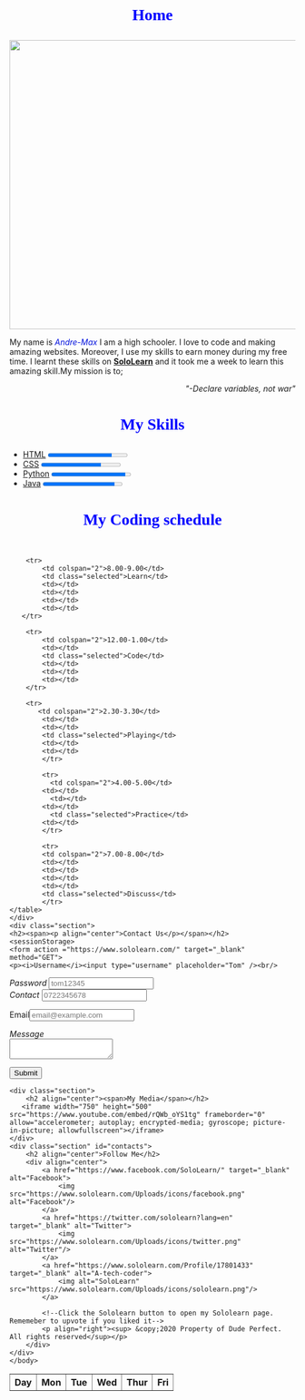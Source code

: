 <html>
	<head>
		<title>Dude Perfect| Official Website</title>
		<link rel="shortcut icon" href="https://upload.wikimedia.org/wikipedia/en/thumb/1/12/Dude_Perfect_logo.svg/300px-Dude_Perfect_logo.svg.png" 
		type = "image/x-icon"/> 
		<link rel="stylesheet" href="main.css"/>
    <style>
      div.section h1{
    color:blue;
    font-family:cursive;
    font-weight:bolder;
 
    font-size:1.5em;
}
 p.blue i{
    color:rgb(4, 18, 221);
}
td{
    padding:8px;
    text-align: left;
    font-family: Arial, Helvetica, sans-serif;
}
table{
    height: 50px;
    width: 500px;
    border-collapse: collapse;
    border-width: 0pt;
}
.selected{
    color: white;
    background-color: orange;
    font-weight: 600;
    font-family: Arial, Helvetica, sans-serif;
}
.indent{
    text-indent:80px;
}
h2{
    color: blue;
    font-family: Arial, Helvetica, sans-serif;
}
    </style>
	</head>
	<body>
	    <div class="section">
	        	<h1><span><b><p align="center">Home</p></b></span></h1>
	    <div align="center"><img src="https://i.insider.com/5e3c762f0ce3d137125e9546?width=1100&format=jpeg&auto=webp" height="510" width="650"/></div>
	       <p class="blue" class="indent">
	         My name is <i>Andre-Max</i>
	     I am a high schooler. I love to code and making amazing websites. Moreover, I use my skills to earn money during my free time. I learnt these skills on <strong><a href="https://www.sololearn.com/">SoloLearn</a></strong> and it took me a week to learn this amazing skill.My mission is to;</p>
	   <p align="right"><i>"-Declare variables, not war"</i>
	</p></div>
	<div class="section">
	<h1><b><p align="center">My Skills</p></b></h1>
	<ul>
	    <li><a href="https://www.sololearn.com/Course/HTML/">HTML</a>
	    <progress min="0" max="100" value="80"></progress>
	    </li>
	    <li><a href="https://www.sololearn.com/Course/CSS/">CSS</a>
	    <progress min="0" max="100" value="75"></progress>
	    </li>
	    <li><a href="https://www.sololearn.com/Course/Python/">Python</a>
	     <progress min="0" max="100" value="93"></progress>
	    </li>
	    <li><a href="https://www.sololearn.com/Course/Java/">Java</a>
	     <progress min="0" max="100" value="90"></progress>
	    </li>
	</ul>
	</div>
	<div class="section">
	<h1 align="center"><span><b>My Coding schedule</b></span></h1>
	<table border="2">
	  <th colspan="2">Day</th>
	  <th>Mon</th>  
	    <th>Tue</th>
	    <th>Wed</th>
	    <th>Thur</th>
        <th>Fri</th>
	                
	    
	    <tr>
	        <td colspan="2">8.00-9.00</td>
	        <td class="selected">Learn</td>
	        <td></td>
	        <td></td>
	        <td></td>
	        <td></td>
	   </tr>
	    
	    <tr>
	        <td colspan="2">12.00-1.00</td>
	        <td></td>
	        <td class="selected">Code</td>
	        <td></td>
	        <td></td>
	        <td></td>
	    </tr>
	    
	    <tr>
	       <td colspan="2">2.30-3.30</td> 
	        <td></td>
	        <td></td>
	        <td class="selected">Playing</td>
	        <td></td>
	        <td></td>
	        </tr>
	        
	        <tr>
	          <td colspan="2">4.00-5.00</td>
	        <td></td>  
	          <td></td>
	        <td></td>  
	          <td class="selected">Practice</td>
	        <td></td>  
	        </tr>
	        
	        <tr>
	        <td colspan="2">7.00-8.00</td>
	        <td></td>
	        <td></td>
	        <td></td>
	        <td></td>
	        <td class="selected">Discuss</td>
	        </tr>
	</table>
	</div>
	<div class="section">
	<h2><span><p align="center">Contact Us</p></span></h2>
    <sessionStorage>
	<form action ="https://www.sololearn.com/" target="_blank" method="GET">
    <p><i>Username</i><input type="username" placeholder="Tom" /><br/>
   <i>Password</i> <input type="password" placeholder="tom12345"/><br/>
   <i>Contact   </i><input type="username" placeholder="0722345678"/><br/></p>
   <label>Email</label><input type="email" name="email" placeholder="email@example.com"/><br/>
   <p ><i>Message</i><br/>
   <textarea ></textarea>
   </p>
   <div > <input type="submit" name="SEND"  /></div>
</form>
</sessionStorage>
</div>
    
    <div class="section">
        <h2 align="center"><span>My Media</span></h2>
       <iframe width="750" height="500" src="https://www.youtube.com/embed/rQWb_oYS1tg" frameborder="0" allow="accelerometer; autoplay; encrypted-media; gyroscope; picture-in-picture; allowfullscreen"></iframe>
    </div>
    <div class="section" id="contacts">
        <h2 align="center">Follow Me</h2>
        <div align="center">
            <a href="https://www.facebook.com/SoloLearn/" target="_blank" alt="Facebook">
                <img src="https://www.sololearn.com/Uploads/icons/facebook.png" alt="Facebook"/>
            </a>
            <a href="https://twitter.com/sololearn?lang=en" target="_blank" alt="Twitter">
                <img src="https://www.sololearn.com/Uploads/icons/twitter.png" alt="Twitter"/>
            </a>
            <a href="https://www.sololearn.com/Profile/17801433" target="_blank" alt="A-tech-coder">
                <img alt="SoloLearn" src="https://www.sololearn.com/Uploads/icons/sololearn.png"/>
            </a>
            
            <!--Click the Sololearn button to open my Sololearn page. Rememeber to upvote if you liked it-->
            <p align="right"><sup> &copy;2020 Property of Dude Perfect. All rights reserved</sup></p>
        </div>
    </div>
	</body>
</html>

